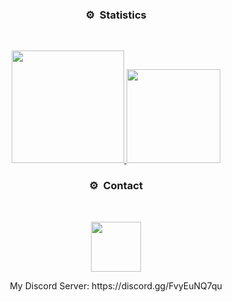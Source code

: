 ### <p align="center">⚙️ &nbsp;Statistics</p>

<br>
<p align="center">
<a href="https://github.com/KingKrex69">
  <img height="180em" src="https://github-readme-stats-eight-theta.vercel.app/api?username=KingKrex69&show_icons=true&theme=react&include_all_commits=true&locale=fr"/>
  
  <img height="150em" src="https://github-readme-stats-eight-theta.vercel.app/api/top-langs/?username=KingKrex69&layout=compact&langs_count=8&theme=react&locale=fr"/>
</a>



### <p align="center">⚙️ &nbsp;Contact</p>

<br>
<p align="center">
  <img height="80em" src="https://discord.c99.nl/widget/theme-2/990353956658090020.png"/>
</a>

<br>
<p align="center">

  </center>My Discord Server: https://discord.gg/FvyEuNQ7qu</center>
  

</a>


